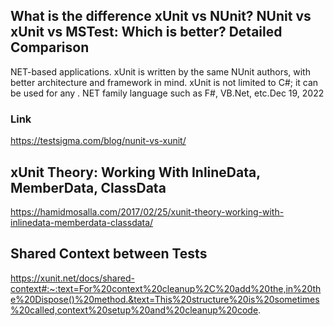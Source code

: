 ## What is the difference xUnit vs NUnit? NUnit vs xUnit vs MSTest: Which is better? Detailed Comparison
NET-based applications. xUnit is written by the same NUnit authors, 
with better architecture and framework in mind. xUnit is not limited to C#; 
it can be used for any . NET family language such as F#, VB.Net, etc.Dec 19, 2022

### Link
https://testsigma.com/blog/nunit-vs-xunit/

## xUnit Theory: Working With InlineData, MemberData, ClassData
https://hamidmosalla.com/2017/02/25/xunit-theory-working-with-inlinedata-memberdata-classdata/

## Shared Context between Tests
https://xunit.net/docs/shared-context#:~:text=For%20context%20cleanup%2C%20add%20the,in%20the%20Dispose()%20method.&text=This%20structure%20is%20sometimes%20called,context%20setup%20and%20cleanup%20code.
